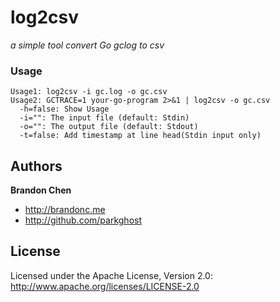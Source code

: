 log2csv
=======

*a simple tool convert Go gclog to csv*

### Usage

```
Usage1: log2csv -i gc.log -o gc.csv
Usage2: GCTRACE=1 your-go-program 2>&1 | log2csv -o gc.csv
  -h=false: Show Usage
  -i="": The input file (default: Stdin)
  -o="": The output file (default: Stdout)
  -t=false: Add timestamp at line head(Stdin input only)
```

Authors
-------

**Brandon Chen**

+ http://brandonc.me
+ http://github.com/parkghost


License
---------------------

Licensed under the Apache License, Version 2.0: http://www.apache.org/licenses/LICENSE-2.0